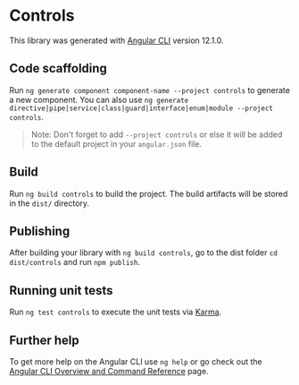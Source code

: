# Controls

This library was generated with [Angular CLI](https://github.com/angular/angular-cli) version 12.1.0.

## Code scaffolding

Run `ng generate component component-name --project controls` to generate a new component. You can also use `ng generate directive|pipe|service|class|guard|interface|enum|module --project controls`.
> Note: Don't forget to add `--project controls` or else it will be added to the default project in your `angular.json` file. 

## Build

Run `ng build controls` to build the project. The build artifacts will be stored in the `dist/` directory.

## Publishing

After building your library with `ng build controls`, go to the dist folder `cd dist/controls` and run `npm publish`.

## Running unit tests

Run `ng test controls` to execute the unit tests via [Karma](https://karma-runner.github.io).

## Further help

To get more help on the Angular CLI use `ng help` or go check out the [Angular CLI Overview and Command Reference](https://angular.io/cli) page.
